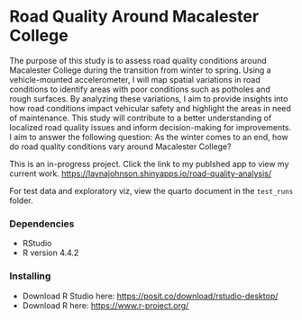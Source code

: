 # Road Quality Around Macalester College
The purpose of this study is to assess road quality conditions around Macalester College during the transition from winter to spring. Using a vehicle-mounted accelerometer, I will map spatial variations in road conditions to identify areas with poor conditions such as potholes and rough surfaces. By analyzing these variations, I aim to provide insights into how road conditions impact vehicular safety and highlight the areas in need of maintenance. This study will contribute to a better understanding of localized road quality issues and inform decision-making for improvements. I aim to answer the following question: As the winter comes to an end, how do road quality conditions vary around Macalester College?

This is an in-progress project. Click the link to my publshed app to view my current work. https://laynajohnson.shinyapps.io/road-quality-analysis/

For test data and exploratory viz, view the quarto document in the `test_runs` folder.

### Dependencies

* RStudio
* R version 4.4.2

### Installing

* Download R Studio here: https://posit.co/download/rstudio-desktop/
* Download R here: https://www.r-project.org/
